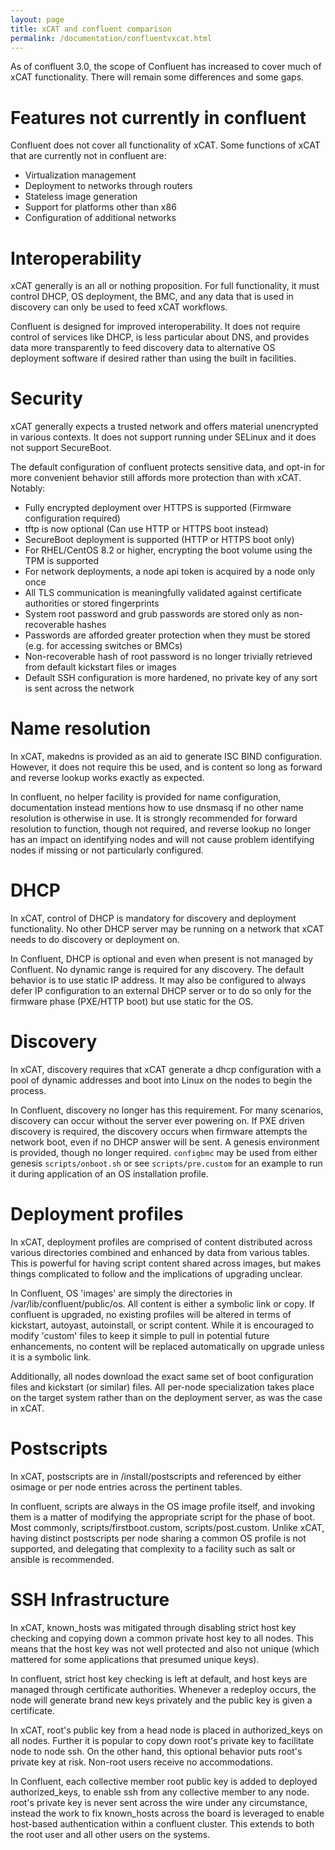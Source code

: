 ```yaml
---
layout: page
title: xCAT and confluent comparison
permalink: /documentation/confluentvxcat.html
---
```


As of confluent 3.0, the scope of Confluent has increased to cover much of xCAT functionality. There will
remain some differences and some gaps.

# Features not currently in confluent

Confluent does not cover all functionality of xCAT. Some functions of xCAT that are currently not in confluent are:

* Virtualization management
* Deployment to networks through routers
* Stateless image generation
* Support for platforms other than x86
* Configuration of additional networks

# Interoperability

xCAT generally is an all or nothing proposition. For full functionality, it must control DHCP, OS deployment, the BMC, and any data that is used in discovery can only
be used to feed xCAT workflows.

Confluent is designed for improved interoperability. It does not require control of services like DHCP, is less particular about DNS, and provides data more transparently
to feed discovery data to alternative OS deployment software if desired rather than using the built in facilities.

# Security

xCAT generally expects a trusted network and offers material unencrypted in various contexts. It does not support running under SELinux and it does not support SecureBoot.

The default configuration of confluent protects sensitive data, and opt-in for more convenient behavior still affords more protection than with xCAT. Notably:
* Fully encrypted deployment over HTTPS is supported (Firmware configuration required)
* tftp is now optional (Can use HTTP or HTTPS boot instead)
* SecureBoot deployment is supported (HTTP or HTTPS boot only)
* For RHEL/CentOS 8.2 or higher, encrypting the boot volume using the TPM is supported
* For network deployments, a node api token is acquired by a node only once
* All TLS communication is meaningfully validated against certificate authorities or stored fingerprints
* System root password and grub passwords are stored only as non-recoverable hashes
* Passwords are afforded greater protection when they must be stored (e.g. for accessing switches or BMCs)
* Non-recoverable hash of root password is no longer trivially retrieved from default kickstart files or images
* Default SSH configuration is more hardened, no private key of any sort is sent across the network

# Name resolution

In xCAT, makedns is provided as an aid to generate ISC BIND configuration. However, it does not require this be used,
and is content so long as forward and reverse lookup works exactly as expected.

In confluent, no helper facility is provided for name configuration, documentation instead mentions how to use dnsmasq
if no other name resolution is otherwise in use. It is strongly recommended for forward resolution to function, though
not required, and reverse lookup no longer has an impact on identifying nodes and will not cause problem identifying
nodes if missing or not particularly configured.

# DHCP

In xCAT, control of DHCP is mandatory for discovery and deployment functionality. No other DHCP server may be running
on a network that xCAT needs to do discovery or deployment on.

In Confluent, DHCP is optional and even when present is not managed by Confluent. No dynamic range is required for
any discovery. The default behavior is to use static IP address. It may also be configured to always defer IP configuration
to an external DHCP server or to do so only for the firmware phase (PXE/HTTP boot) but use static for the OS.

# Discovery

In xCAT, discovery requires that xCAT generate a dhcp configuration with a pool of dynamic addresses and boot into Linux on the
nodes to begin the process.

In Confluent, discovery no longer has this requirement. For many scenarios, discovery can occur without the server ever powering
on. If PXE driven discovery is required, the discovery occurs when firmware attempts the network boot, even if no DHCP answer
will be sent. A genesis environment is provided, though no longer required. `configbmc` may be used from either genesis `scripts/onboot.sh`
or see `scripts/pre.custom` for an example to run it during application of an OS installation profile.

# Deployment profiles

In xCAT, deployment profiles  are comprised of content distributed
across various directories combined and enhanced by data from various tables. This is powerful for having script content
shared across images, but makes things complicated to follow and the implications of upgrading unclear.

In Confluent, OS 'images' are simply the directories in /var/lib/confluent/public/os. All content is either a symbolic
link or copy. If confluent is upgraded, no existing profiles will be altered in terms of kickstart, autoyast, autoinstall,
or script content.  While it is encouraged to modify 'custom' files to keep it simple to pull in potential future enhancements,
no content will be replaced automatically on upgrade unless it is a symbolic link.

Additionally, all nodes download the exact same set of boot configuration files and kickstart (or similar) files. All per-node
specialization takes place on the target system rather than on the deployment server, as was the case in xCAT.

# Postscripts

In xCAT, postscripts are in /install/postscripts and referenced by either osimage or per node entries across the pertinent tables.

In confluent, scripts are always in the OS image profile itself, and invoking them is a matter of modifying the appropriate script
for the phase of boot. Most commonly, scripts/firstboot.custom, scripts/post.custom. Unlike xCAT, having distinct postscripts per
node sharing a common OS profile is not supported, and delegating that complexity to a facility such as salt or ansible is
recommended.

# SSH Infrastructure

In xCAT, known_hosts was mitigated through disabling strict host key checking and copying down a common private host key to all nodes.
This means that the host key was not well protected and also not unique (which mattered for some applications that presumed unique keys).

In confluent, strict host key checking is left at default, and host keys are managed through certificate authorities. Whenever a redeploy occurs,
the node will generate brand new keys privately and the public key is given a certificate.

In xCAT, root's public key from a head node is placed in authorized_keys on all nodes. Further it is popular to copy down root's private key
to facilitate node to node ssh. On the other hand, this optional behavior puts root's private key at risk.  Non-root users receive no accommodations.

In Confluent, each collective member root public key is added to deployed authorized_keys, to enable ssh from any collective member to any node.
root's private key is never sent across the wire under any circumstance, instead the work to fix known_hosts across the board is leveraged to
enable host-based authentication within a confluent cluster. This extends to both the root user and all other users on the systems.

